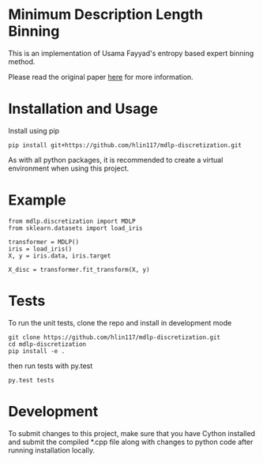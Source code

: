 # Minimum Description Length Binning

This is an implementation of Usama Fayyad's entropy based
expert binning method.

Please read the original paper
<a href="http://sci2s.ugr.es/keel/pdf/algorithm/congreso/fayyad1993.pdf">here</a>
for more information.

# Installation and Usage

Install using pip 

```
pip install git+https://github.com/hlin117/mdlp-discretization.git
```

As with all python packages, it is recommended to create a virtual environment
when using this project.

# Example

```
from mdlp.discretization import MDLP
from sklearn.datasets import load_iris

transformer = MDLP()
iris = load_iris()
X, y = iris.data, iris.target

X_disc = transformer.fit_transform(X, y)
```

# Tests

To run the unit tests, clone the repo and install in development mode

```
git clone https://github.com/hlin117/mdlp-discretization.git
cd mdlp-discretization
pip install -e .
```

then run tests with py.test

```
py.test tests
```

# Development

To submit changes to this project, make sure that you have Cython installed and
submit the compiled *.cpp file along with changes to python code after running
installation locally.
